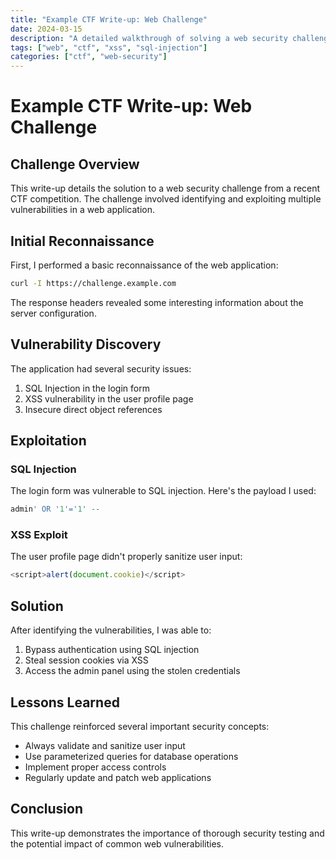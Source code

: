 ```yaml
---
title: "Example CTF Write-up: Web Challenge"
date: 2024-03-15
description: "A detailed walkthrough of solving a web security challenge from a recent CTF competition."
tags: ["web", "ctf", "xss", "sql-injection"]
categories: ["ctf", "web-security"]
---
```


# Example CTF Write-up: Web Challenge

## Challenge Overview
This write-up details the solution to a web security challenge from a recent CTF competition. The challenge involved identifying and exploiting multiple vulnerabilities in a web application.

## Initial Reconnaissance
First, I performed a basic reconnaissance of the web application:

```bash
curl -I https://challenge.example.com
```

The response headers revealed some interesting information about the server configuration.

## Vulnerability Discovery
The application had several security issues:

1. SQL Injection in the login form
2. XSS vulnerability in the user profile page
3. Insecure direct object references

## Exploitation
### SQL Injection
The login form was vulnerable to SQL injection. Here's the payload I used:

```sql
admin' OR '1'='1' --
```

### XSS Exploit
The user profile page didn't properly sanitize user input:

```javascript
<script>alert(document.cookie)</script>
```

## Solution
After identifying the vulnerabilities, I was able to:

1. Bypass authentication using SQL injection
2. Steal session cookies via XSS
3. Access the admin panel using the stolen credentials

## Lessons Learned
This challenge reinforced several important security concepts:

- Always validate and sanitize user input
- Use parameterized queries for database operations
- Implement proper access controls
- Regularly update and patch web applications

## Conclusion
This write-up demonstrates the importance of thorough security testing and the potential impact of common web vulnerabilities. 
